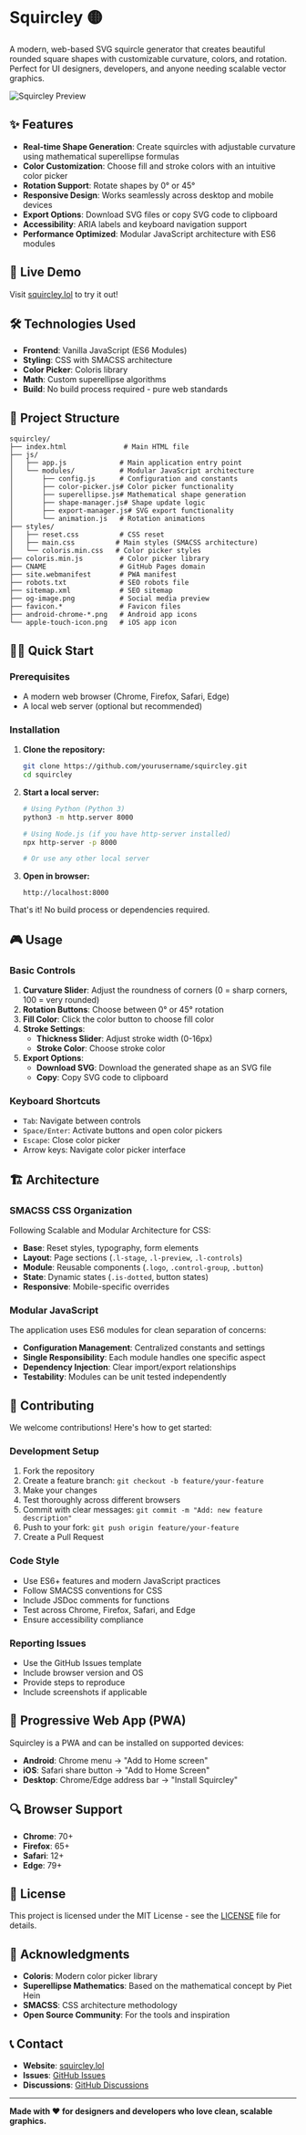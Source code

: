 # Squircley 🟡

A modern, web-based SVG squircle generator that creates beautiful rounded square shapes with customizable curvature, colors, and rotation. Perfect for UI designers, developers, and anyone needing scalable vector graphics.

![Squircley Preview](og-image.png)

## ✨ Features

- **Real-time Shape Generation**: Create squircles with adjustable curvature using mathematical superellipse formulas
- **Color Customization**: Choose fill and stroke colors with an intuitive color picker
- **Rotation Support**: Rotate shapes by 0° or 45°
- **Responsive Design**: Works seamlessly across desktop and mobile devices
- **Export Options**: Download SVG files or copy SVG code to clipboard
- **Accessibility**: ARIA labels and keyboard navigation support
- **Performance Optimized**: Modular JavaScript architecture with ES6 modules

## 🚀 Live Demo

Visit [squircley.lol](https://squircley.lol) to try it out!

## 🛠️ Technologies Used

- **Frontend**: Vanilla JavaScript (ES6 Modules)
- **Styling**: CSS with SMACSS architecture
- **Color Picker**: Coloris library
- **Math**: Custom superellipse algorithms
- **Build**: No build process required - pure web standards

## 📁 Project Structure

```
squircley/
├── index.html              # Main HTML file
├── js/
│   ├── app.js             # Main application entry point
│   └── modules/           # Modular JavaScript architecture
│       ├── config.js      # Configuration and constants
│       ├── color-picker.js# Color picker functionality
│       ├── superellipse.js# Mathematical shape generation
│       ├── shape-manager.js# Shape update logic
│       ├── export-manager.js# SVG export functionality
│       └── animation.js   # Rotation animations
├── styles/
│   ├── reset.css          # CSS reset
│   ├── main.css          # Main styles (SMACSS architecture)
│   └── coloris.min.css   # Color picker styles
├── coloris.min.js         # Color picker library
├── CNAME                  # GitHub Pages domain
├── site.webmanifest       # PWA manifest
├── robots.txt             # SEO robots file
├── sitemap.xml            # SEO sitemap
├── og-image.png           # Social media preview
├── favicon.*              # Favicon files
├── android-chrome-*.png   # Android app icons
└── apple-touch-icon.png   # iOS app icon
```

## 🏃‍♂️ Quick Start

### Prerequisites

- A modern web browser (Chrome, Firefox, Safari, Edge)
- A local web server (optional but recommended)

### Installation

1. **Clone the repository:**

   ```bash
   git clone https://github.com/yourusername/squircley.git
   cd squircley
   ```

2. **Start a local server:**

   ```bash
   # Using Python (Python 3)
   python3 -m http.server 8000

   # Using Node.js (if you have http-server installed)
   npx http-server -p 8000

   # Or use any other local server
   ```

3. **Open in browser:**
   ```
   http://localhost:8000
   ```

That's it! No build process or dependencies required.

## 🎮 Usage

### Basic Controls

1. **Curvature Slider**: Adjust the roundness of corners (0 = sharp corners, 100 = very rounded)
2. **Rotation Buttons**: Choose between 0° or 45° rotation
3. **Fill Color**: Click the color button to choose fill color
4. **Stroke Settings**:
   - **Thickness Slider**: Adjust stroke width (0-16px)
   - **Stroke Color**: Choose stroke color
5. **Export Options**:
   - **Download SVG**: Download the generated shape as an SVG file
   - **Copy**: Copy SVG code to clipboard

### Keyboard Shortcuts

- `Tab`: Navigate between controls
- `Space/Enter`: Activate buttons and open color pickers
- `Escape`: Close color picker
- Arrow keys: Navigate color picker interface

## 🏗️ Architecture

### SMACSS CSS Organization

Following Scalable and Modular Architecture for CSS:

- **Base**: Reset styles, typography, form elements
- **Layout**: Page sections (`.l-stage`, `.l-preview`, `.l-controls`)
- **Module**: Reusable components (`.logo`, `.control-group`, `.button`)
- **State**: Dynamic states (`.is-dotted`, button states)
- **Responsive**: Mobile-specific overrides

### Modular JavaScript

The application uses ES6 modules for clean separation of concerns:

- **Configuration Management**: Centralized constants and settings
- **Single Responsibility**: Each module handles one specific aspect
- **Dependency Injection**: Clear import/export relationships
- **Testability**: Modules can be unit tested independently

## 🤝 Contributing

We welcome contributions! Here's how to get started:

### Development Setup

1. Fork the repository
2. Create a feature branch: `git checkout -b feature/your-feature`
3. Make your changes
4. Test thoroughly across different browsers
5. Commit with clear messages: `git commit -m "Add: new feature description"`
6. Push to your fork: `git push origin feature/your-feature`
7. Create a Pull Request

### Code Style

- Use ES6+ features and modern JavaScript practices
- Follow SMACSS conventions for CSS
- Include JSDoc comments for functions
- Test across Chrome, Firefox, Safari, and Edge
- Ensure accessibility compliance

### Reporting Issues

- Use the GitHub Issues template
- Include browser version and OS
- Provide steps to reproduce
- Include screenshots if applicable

## 📱 Progressive Web App (PWA)

Squircley is a PWA and can be installed on supported devices:

- **Android**: Chrome menu → "Add to Home screen"
- **iOS**: Safari share button → "Add to Home Screen"
- **Desktop**: Chrome/Edge address bar → "Install Squircley"

## 🔍 Browser Support

- **Chrome**: 70+
- **Firefox**: 65+
- **Safari**: 12+
- **Edge**: 79+

## 📄 License

This project is licensed under the MIT License - see the [LICENSE](LICENSE) file for details.

## 🙏 Acknowledgments

- **Coloris**: Modern color picker library
- **Superellipse Mathematics**: Based on the mathematical concept by Piet Hein
- **SMACSS**: CSS architecture methodology
- **Open Source Community**: For the tools and inspiration

## 📞 Contact

- **Website**: [squircley.lol](https://squircley.lol)
- **Issues**: [GitHub Issues](https://github.com/yourusername/squircley/issues)
- **Discussions**: [GitHub Discussions](https://github.com/yourusername/squircley/discussions)

---

**Made with ❤️ for designers and developers who love clean, scalable graphics.**
